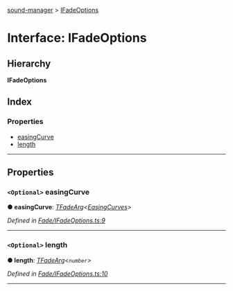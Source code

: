 [sound-manager](../README.md) > [IFadeOptions](../interfaces/ifadeoptions.md)

# Interface: IFadeOptions

## Hierarchy

**IFadeOptions**

## Index

### Properties

* [easingCurve](ifadeoptions.md#easingcurve)
* [length](ifadeoptions.md#length)

---

## Properties

<a id="easingcurve"></a>

### `<Optional>` easingCurve

**● easingCurve**: *[TFadeArg](../#tfadearg)<[EasingCurves](../enums/easingcurves.md)>*

*Defined in [Fade/IFadeOptions.ts:9](https://github.com/furkleindustries/sound-manager/blob/087d8cb/src/Fade/IFadeOptions.ts#L9)*

___
<a id="length"></a>

### `<Optional>` length

**● length**: *[TFadeArg](../#tfadearg)<`number`>*

*Defined in [Fade/IFadeOptions.ts:10](https://github.com/furkleindustries/sound-manager/blob/087d8cb/src/Fade/IFadeOptions.ts#L10)*

___

